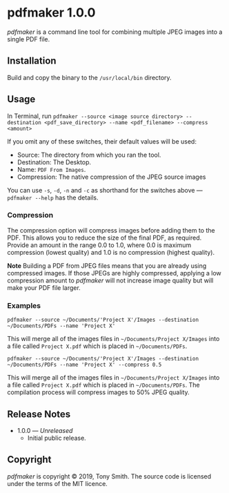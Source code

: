 # pdfmaker 1.0.0 #

*pdfmaker* is a command line tool for combining multiple JPEG images into a single PDF file.

## Installation ##

Build and copy the binary to the `/usr/local/bin` directory.

## Usage ##

In Terminal, run `pdfmaker --source <image source directory> --destination <pdf_save_directory> --name <pdf_filename> --compress <amount>`

If you omit any of these switches, their default values will be used:

- Source: The directory from which you ran the tool.
- Destination: The Desktop.
- Name: `PDF From Images`.
- Compression: The native compression of the JPEG source images

You can use `-s`, `-d`, `-n` and `-c` as shorthand for the switches above &mdash; `pdfmaker --help` has the details.

### Compression ###

The compression option will compress images before adding them to the PDF. This allows you to reduce the size of the final PDF, as required. Provide an amount in the range 0.0 to 1.0, where 0.0 is maximum compression (lowest quality) and 1.0 is no compression (highest quality).

**Note** Building a PDF from JPEG files means that you are already using compressed images. If those JPEGs are highly compressed, applying a low compression amount to *pdfmaker* will not increase image quality but will make your PDF file larger.

### Examples ###

```
pdfmaker --source ~/Documents/'Project X'/Images --destination ~/Documents/PDFs --name 'Project X'
```

This will merge all of the images files in `~/Documents/Project X/Images` into a file called `Project X.pdf` which is placed in
`~/Documents/PDFs`.

```
pdfmaker --source ~/Documents/'Project X'/Images --destination ~/Documents/PDFs --name 'Project X' --compress 0.5
```

This will merge all of the images files in `~/Documents/Project X/Images` into a file called `Project X.pdf` which is placed in
`~/Documents/PDFs`. The compilation process will compress images to 50% JPEG quality.

## Release Notes ##

- 1.0.0 &mdash; *Unreleased*
    - Initial public release.

## Copyright ##

*pdfmaker* is copyright &copy; 2019, Tony Smith. The source code is licensed under the terms of the MIT licence.
